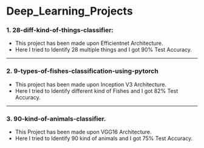 # Deep_Learning_Projects

### **1. 28-diff-kind-of-things-classifier:**
- This project has been made upon Efficientnet Architecture. 
- Here I tried to Identify 28 multiple things and I got 90% Test Accuracy.
---

### **2. 9-types-of-fishes-classification-using-pytorch**
- This project has been made upon Inception V3 Architecture.
- Here I tried to Identify different kind of Fishes and I got 82% Test Accuracy.
---

### **3. 90-kind-of-animals-classifier.**
- This Project has been made upon VGG16 Architecture.
- Here I tried to Identify 90 kind of animals and I got 75% Test Accuracy.
